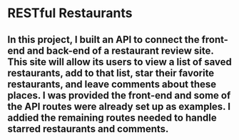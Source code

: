 # RESTful Restaurants

## In this project, I built an API to connect the front-end and back-end of a restaurant review site. This site will allow its users to view a list of saved restaurants, add to that list, star their favorite restaurants, and leave comments about these places. I was provided the front-end and some of the API routes were already set up as examples. I addied the remaining routes needed to handle starred restaurants and comments.
